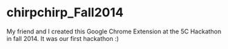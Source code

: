 # chirpchirp_Fall2014
My friend and I created this Google Chrome Extension at the 5C Hackathon in fall 2014. It was our first hackathon :)  

